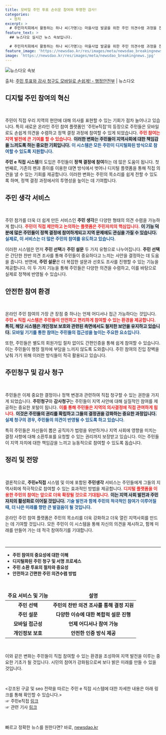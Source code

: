 ```yaml
---
title: 모바일 주민 투표 손쉬운 참여와 투명한 감사!
categories:
  - 정치
excerpt: >
  # 주민자치회에서 활동하는 하나 씨(가명)는 마을사업 발굴을 위한 주민 의견수렴 과정을 진행해야 했지만, 주…
feature_text: >
  ## 뉴스다오 실시간 뉴스 속보입니다.

  # 주민자치회에서 활동하는 하나 씨(가명)는 마을사업 발굴을 위한 주민 의견수렴 과정을 진행해야 했지만, 주…
feature_image: 'https://newsdao.kr/res/images/meta/newsdao_breakingnews.jpg'
image: 'https://newsdao.kr/res/images/meta/newsdao_breakingnews.jpg'
---
```


![뉴스다오 속보](https://newsdao.kr/res/images/meta/newsdao_breakingnews.jpg)

<p>출처: <a href="https://newsdao.kr/3412" rel="dofollow">주민 투표와 감사 청구도 모바일로 손쉽게! - 행정안전부</a> | 뉴스다오</p>

<h2 data-ke-size="size26">디지털 주민 참여의 혁신</h2>

<p data-ke-size="size16">&nbsp;</p>

주민이 직접 우리 지역의 현안에 대해 의사를 표현할 수 있는 기회가 점차 늘어나고 있습니다. 특히 새로운 온라인 주민 참여 플랫폼인 '주민e직접'의 등장으로 주민들은 모바일로도 손쉽게 의견을 수렴하고 정책 결정 과정에 참여할 수 있게 되었습니다. <b><span style="color: #ee2323;">주민 참여는 지역 발전에 큰 기여를 할 수 있습니다.</span></b> <b><span style="background-color: #21538527;">이러한 변화는 주민들이 지역사회에 대한 책임감을 느끼도록 하는 중요한 기회입니다.</span></b> <b><span style="color: #1a5490;">이 시스템은 모든 주민이 디지털화된 방식으로 참여할 수 있도록 지원합니다.</span></b>

<b>주민 e 직접 시스템</b>의 도입은 주민들이 <b>정책 결정에 참여</b>하는 데 많은 도움이 됩니다. 첫 번째로, 기존의 펜과 종이를 이용한 대면 방식에서 벗어나 디지털 플랫폼을 통해 직접 의견을 낼 수 있는 기회를 제공합니다. 이러한 변화는 주민의 목소리를 쉽게 전할 수 있도록 하며, 정책 결정 과정에서의 투명성을 높이는 데 기여합니다.

<h2 data-ke-size="size26">주민 생각 서비스</h2>

<p data-ke-size="size16">&nbsp;</p>

주민 참가를 더욱 더 쉽게 만든 서비스인 <b>주민 생각</b>은 다양한 형태의 의견 수렴을 가능하게 합니다. <b><span style="color: #ee2323;">주민이 직접 제안하고 논의하는 플랫폼은 주민자치의 핵심입니다.</span></b> <b><span style="background-color: #21538527;">이 기능 덕분에 많은 주민들이 정책 결정에 참여하게되고 지역 문제에도 관심을 가질 수 있습니다.</span></b> <b><span style="color: #1a5490;">실제로, 이 서비스는 더 많은 주민의 참여를 유도하고 있습니다.</span></b>

이러한 시스템은 먼저 <b>주민 선택</b>과 <b>주민 설문</b> 두 가지 유형으로 나누어집니다. <b>주민 선택</b>은 간단한 찬반 의견 조사를 통해 주민들이 중요하다고 느끼는 사안을 결정하는 데 도움을 줍니다. 반면에, <b>주민 설문</b>은 더 복잡한 설문과 선호도 조사를 진행할 수 있는 기능을 제공합니다. 이 두 가지 기능을 통해 주민들은 다양한 의견을 수렴하고, 이를 바탕으로 실제로 정책에 반영될 수 있습니다.

<h2 data-ke-size="size26">안전한 참여 환경</h2>

<p data-ke-size="size16">&nbsp;</p>

온라인 주민 참여의 가장 큰 장점 중 하나는 언제 어디서나 접근 가능하다는 것입니다. <b><span style="color: #ee2323;">주민 e 직접 시스템은 주민들이 안전하고 편리하게 참여할 수 있는 환경을 제공합니다.</span></b> <b><span style="background-color: #21538527;">특히, 해당 시스템은 개인정보 보호와 관련된 측면에서도 철저한 보안을 유지하고 있습니다.</span></b> <b><span style="color: #1a5490;">모바일 기기를 통한 참여는 주민들의 접근성을 높이는 주요한 요소입니다.</span></b>

또한, 주민들은 별도의 회원가입 절차 없이도 간편인증을 통해 쉽게 참여할 수 있습니다. 이는 주민들이 행정 절차에 부담을 느끼지 않도록 도와줍니다. 주민 참여의 진입 장벽을 낮춰 가기 위해 이러한 방식들이 적극 활용되고 있습니다.

<h2 data-ke-size="size26">주민청구 및 감사 청구</h2>

<p data-ke-size="size16">&nbsp;</p>

주민들은 이제 중요한 결정이나 정책 변경과 관련하여 직접 청구할 수 있는 권한을 가지게 되었습니다. <b>주민청구</b>와 <b>감사청구</b>는 주민들이 지역 사안에 대해 실질적인 참여를 제공하는 중요한 포털이 됩니다. <b><span style="color: #ee2323;">이를 통해 주민들은 지역의 의사결정에 직접 관여하게 됩니다.</span></b> <b><span style="background-color: #21538527;">이것은 주민들의 권리를 확립하고 그들의 결정권을 강화하는 중요한 과정입니다.</span></b> <b><span style="color: #1a5490;">실제 청구의 경우, 주민들의 의견이 반영될 수 있도록 하고 있습니다.</span></b>

특히 주민들은 자신들이 뽑은 공직자가 법령을 위반하거나 지역 사회에 영향을 미치는 결정 사항에 대해 소환투표를 요청할 수 있는 권리까지 보장받고 있습니다. 이는 주민들이 지역 자치에 대한 책임감을 느끼고 능동적으로 참여할 수 있도록 돕습니다.

<h2 data-ke-size="size26">정리 및 전망</h2>

<p data-ke-size="size16">&nbsp;</p>

결론적으로, <b>주민e직접</b> 시스템 및 이에 포함된 <b>주민생각</b> 서비스는 주민들에게 그들의 지역사회에 적극적으로 참여할 수 있는 효과적인 방법을 제공합니다. <b><span style="color: #ee2323;">디지털 플랫폼을 이용한 주민의 참여는 앞으로 더욱 확장될 것으로 기대됩니다.</span></b> <b><span style="background-color: #21538527;"> 이는 지역 사회 발전과 주민 자치의 활성화로 이어질 것입니다.</span></b> <b><span style="color: #1a5490;">기술 발전과 함께 주민의 적극적인 참여가 이루어질 때, 더 나은 미래를 향한 큰 발걸음이 될 것입니다.</span></b>

온라인 주민 참여 플랫폼은 주민의 목소리를 더욱 강화하고 더욱 열린 지역사회를 만드는 데 기여할 것입니다. 모든 주민이 이 시스템을 통해 자신의 의견을 제시하고, 함께 미래를 만들어 가는 데 적극 참여하기를 기대합니다. 

<p data-ke-size="size16">&nbsp;</p> 

<hr>

<ul>
    <li><b>주민 참여의 중요성에 대한 이해</b></li>
    <li><b>디지털화된 주민 청구 및 서명 프로세스</b></li>
    <li><b>주민 소환 투표의 절차와 중요성</b></li>
    <li><b>안전하고 간편한 주민 의견수렴 방법</b></li>
</ul>

<p data-ke-size="size16">&nbsp;</p> 

<table style="width: 100%; border-collapse: collapse;">
    <thead>
        <tr>
            <td style="text-align: center; height: 30px;"><b>주요 서비스 및 기능</b></td>
            <td style="text-align: center; height: 30px;"><b>설명</b></td>
        </tr>
    </thead>
    <tbody>
        <tr>
            <td style="text-align: center; height: 17px;"><b>주민 선택</b></td>
            <td style="text-align: center; height: 17px;"><b>주민의 찬반 의견 조사를 통해 결정 지원</b></td>
        </tr>
        <tr>
            <td style="text-align: center; height: 17px;"><b>주민 설문</b></td>
            <td style="text-align: center; height: 17px;"><b>다양한 이슈에 대한 복합적 설문 진행</b></td>
        </tr>
        <tr>
            <td style="text-align: center; height: 17px;"><b>모바일 접근성</b></td>
            <td style="text-align: center; height: 17px;"><b>언제 어디서나 참여 가능</b></td>
        </tr>
        <tr>
            <td style="text-align: center; height: 17px;"><b>개인정보 보호</b></td>
            <td style="text-align: center; height: 17px;"><b>안전한 인증 방식 제공</b></td>
        </tr>
    </tbody>
</table>

<p data-ke-size="size16">&nbsp;</p> 

이와 같은 변화는 주민들이 직접 참여할 수 있는 환경을 조성하여 지역 발전을 이루는 중요한 기초가 될 것입니다. 시민의 참여가 강화됨으로써 보다 밝은 미래를 만들 수 있을 것입니다.  

<p data-ke-size="size16">&nbsp;</p> 

<강조된 구글 및 seo 전략을 따르는 주민 e 직접 시스템에 대한 자세한 내용은 아래 링크를 통해 확인할 수 있습니다.>  
☞ 주민e직접 [ 링크 ](https://juminegov.go.kr)  
☞ 관련 기사 [ 링크 ](https://newsdao.kr/3412)  

<p data-ke-size="size16">&nbsp;</p> 

빠르고 정확한 뉴스를 원한다면? 바로, <a href="https://newsdao.kr" rel="dofollow">newsdao.kr</a>



